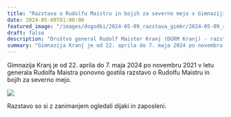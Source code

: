 ```yaml
---
title: "Razstava o Rudolfu Maistru in bojih za severno mejo v Gimnaziji Kranj" 
date: 2024-05-08T01:00:00
featured_image: "/images/dogodki/2024-05-09_razstava_gimkr/2024-05-09_razstava_gimkr.jpg"
draft: false
description: "Društvo general Rudolf Maister Kranj (DGRM Kranj) - razstava Gimnazija Kranj"
summary: "Gimnazija Kranj je od 22. aprila do 7. maja 2024 po novembru 2021 v letu generala Rudolfa Maistra ponovno gostila razstavo o Rudolfu Maistru in bojih za severno mejo ..."
---
```


Gimnazija Kranj je od 22. aprila do 7. maja 2024 po novembru 2021 v letu generala Rudolfa Maistra ponovno gostila razstavo o Rudolfu Maistru in bojih za severno mejo. 

![](/images/dogodki/2024-05-09_razstava_gimkr/2024-05-09_razstava_gimkr.jpg " ")               

Razstavo so si z zanimanjem ogledali dijaki in zaposleni.